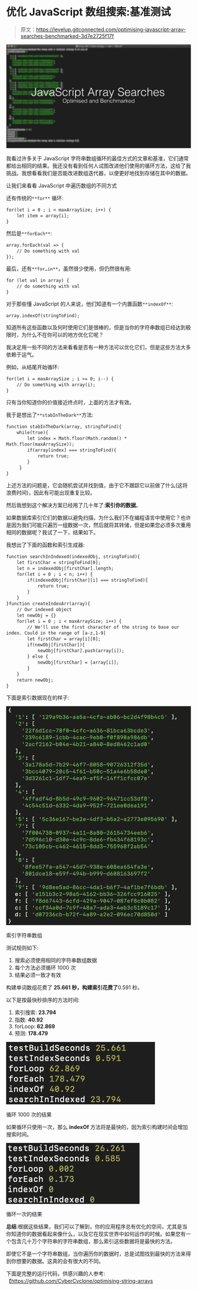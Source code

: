 # 优化 JavaScript 数组搜索:基准测试

> 原文：<https://levelup.gitconnected.com/optimising-javascript-array-searches-benchmarked-3d7e2725f17f>

![](img/efb7070be1ad475a74d4a9b9a8611687.png)

我看过许多关于 JavaScript 字符串数组循环的最佳方式的文章和基准，它们通常都给出相同的结果。我还没有看到任何人试图改进他们使用的循环方法，这给了我挑战。我想看看我们是否能改进数组迭代器，以便更好地找到存储在其中的数据。

让我们来看看 JavaScript 中遍历数组的不同方式

还有传统的`**for**` 循环:

```
for(let i = 0 ; i < maxArraySize; i++) {
    let item = array[i];
}
```

然后是`**forEach**`:

```
array.forEach(val => {
    // Do something with val
});
```

最后，还有`**for…in**`，虽然很少使用，但仍然很有用:

```
for (let val in array) {
    // do something with val
}
```

对于那些懂 JavaScript 的人来说，他们知道有一个内置函数`**indexOf**`:

```
array.indexOf(stringToFind);
```

知道所有这些函数以及何时使用它们是很棒的，但是当你的字符串数组已经达到极限时，为什么不在你可以的地方优化它呢？

我决定用一些不同的方法来看看是否有一种方法可以优化它们，但是这些方法大多依赖于运气。

例如，从结尾开始循环:

```
for(let i = maxArraySize ; i >= 0; i--) {
    // Do something with array(i);
}
```

只有当你知道你的价值接近终点时，上面的方法才有效。

我于是想出了`**stabInTheDark**`方法:

```
function stabInTheDark(array, stringToFind){
    while(true){
        let index = Math.floor(Math.random() * Math.floor(maxArraySize));
        if(array[index] === stringToFind){
            return true;
        }
     }
}
```

上述方法的问题是，它会随机尝试并找到值，由于它不跟踪它以前做了什么(这将浪费时间)，因此有可能出现重复比较。

然后我想到这个解决方案已经用了几十年了:**索引你的数据**。

如果数据库索引它们的数据以避免扫描，为什么我们不在编程语言中使用它？也许是因为我们可能只遍历一组数据一次，然后就将其转储，但是如果您必须多次重用相同的数据呢？我试了一下，结果如下。

我想出了下面的函数和索引生成器:

```
function searchInIndexed(indexedObj, stringToFind){
    let firstChar = stringToFind[0];
    let n = indexedObj[firstChar].length;
    for(let i = 0 ; i < n; i++) {
        if(indexedObj[firstChar][i] === stringToFind){
            return true;
        }
    }
}function createIndexArr(array){
    // Our indexed object
    let newObj = {}
    for(let i = 0 ; i < maxArraySize; i++) {
        // We'll use the first character of the string to base our index. Could in the range of [a-z,1-9]
        let firstChar = array[i][0];
        if(newObj[firstChar]){
            newObj[firstChar].push(array[i]);
        } else {
            newObj[firstChar] = [array[i]];
        }
    }
    return newObj;
}
```

下面是索引数据现在的样子:

![](img/247e5c505a92e1ae703c707996b87bec.png)

索引字符串数组

测试规则如下:

1.  搜索必须使用相同的字符串数组数据
2.  每个方法必须循环 1000 次
3.  结果必须一致才有效

构建单词数组花费了 **25.661 秒，构建索引花费了**0.591 秒。

以下是按最快秒排序的方法时间:

1.  索引搜索: **23.794**
2.  指数: **40.92**
3.  forLoop: **62.869**
4.  预测: **178.479**

![](img/e304aeaadb1cd178eb7c7d7ff519874d.png)

循环 1000 次的结果

如果循环只使用一次，那么 **indexOf** 方法将是最快的，因为索引构建时间会增加搜索时间。

![](img/a689c01716d463aef008775c1da0d031.png)

循环一次的结果

**总结**:根据这些结果，我们可以了解到，你的应用程序总有优化的空间，尤其是当你知道你的数据看起来像什么，以及它在现实世界中如何运作的时候。如果您有一个包含几十万个字符串的字符串数组，那么索引这些数据将是最快的方法。

即使它不是一个字符串数组，当你遍历你的数据时，总是试图找到最快的方法来得到你想要的数据。这真的会有很大的不同。

下面是完整的运行代码，供感兴趣的人参考:【https://github.com/CyberCyclone/optimising-string-arrays